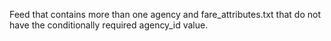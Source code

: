 Feed that contains more than one agency and fare_attributes.txt that do not have the conditionally required agency_id value.